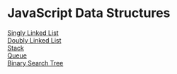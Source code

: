 # JavaScript Data Structures

[Singly Linked List](/singly-linked-list/singly-linked-list.js)\
[Doubly Linked List](/doubly-linked-list/doubly-linked-list.js)\
[Stack](/stack/)\
[Queue](/queue/)\
[Binary Search Tree](/binary-search-tree/binary-search-tree.js)
